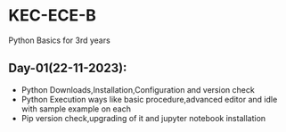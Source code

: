 # KEC-ECE-B
Python Basics for 3rd years

## Day-01(22-11-2023):
  - Python Downloads,Installation,Configuration and version check
  - Python Execution ways like basic procedure,advanced editor and idle with sample example on each
  - Pip version check,upgrading of it and jupyter notebook installation
